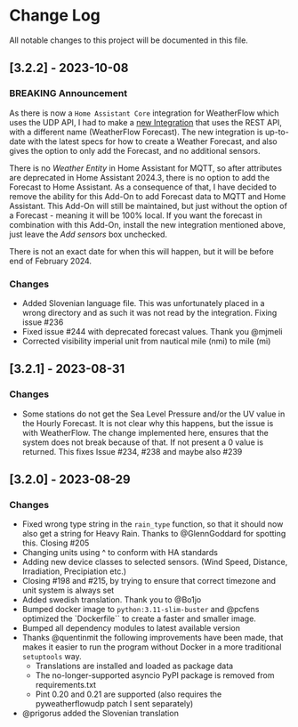 # Change Log

All notable changes to this project will be documented in this file. 

## [3.2.2] - 2023-10-08

### BREAKING Announcement

As there is now a `Home Assistant Core` integration for WeatherFlow which uses the UDP API, I had to make a [new Integration](https://github.com/briis/weatherflow_forecast) that uses the REST API, with a different name (WeatherFlow Forecast). The new integration is up-to-date with the latest specs for how to create a Weather Forecast, and also gives the option to only add the Forecast, and no additional sensors. 

There is no *Weather Entity* in Home Assistant for MQTT, so after attributes are deprecated in Home Assistant 2024.3, there is no option to add the Forecast to Home Assistant.
As a consequence of that, I have decided to remove the ability for this Add-On to add Forecast data to MQTT and Home Assistant. This Add-On will still be maintained, but just without the option of a Forecast - meaning it will be 100% local.
If you want the forecast in combination with this Add-On, install the new integration mentioned above, just leave the *Add sensors* box unchecked.

There is not an exact date for when this will happen, but it will be before end of February 2024.

### Changes

- Added Slovenian language file. This was unfortunately placed in a wrong directory and as such it was not read by the integration. Fixing issue #236
- Fixed issue #244 with deprecated forecast values. Thank you @mjmeli
- Corrected visibility imperial unit from nautical mile (nmi) to mile (mi)

## [3.2.1] - 2023-08-31

### Changes

- Some stations do not get the Sea Level Pressure and/or the UV value in the Hourly Forecast. It is not clear why this happens, but the issue is with WeatherFlow. The change implemented here, ensures that the system does not break because of that. If not present a 0 value is returned.
  This fixes Issue #234, #238 and maybe also #239

## [3.2.0] - 2023-08-29

### Changes

- Fixed wrong type string in the `rain_type` function, so that it should now also get a string for Heavy Rain. Thanks to @GlennGoddard for spotting this. Closing #205
- Changing units using ^ to conform with HA standards
- Adding new device classes to selected sensors. (Wind Speed, Distance, Irradiation, Precipiation etc.)
- Closing #198 and #215, by trying to ensure that correct timezone and unit system is always set
- Added swedish translation. Thank you to @Bo1jo
- Bumped docker image to `python:3.11-slim-buster` and @pcfens optimized the `Dockerfile`` to create a faster and smaller image.
- Bumped all dependency modules to latest available version
- Thanks @quentinmit the following improvements have been made, that makes it easier to run the program without Docker in a more traditional `setuptools` way.
    - Translations are installed and loaded as package data
    - The no-longer-supported asyncio PyPI package is removed from requirements.txt
    - Pint 0.20 and 0.21 are supported (also requires the pyweatherflowudp patch I sent separately)
- @prigorus  added the Slovenian translation

